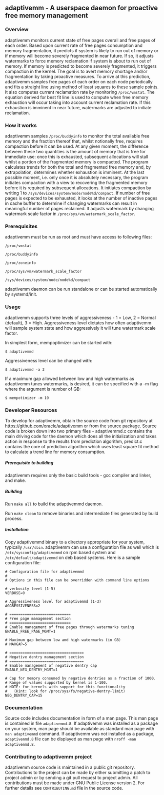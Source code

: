## adaptivemm - A userspace daemon for proactive free memory management

### Overview

adaptivemm monitors current state of free pages overall and free
pages of each order. Based upon current rate of free pages
consumption and memory fragmentation, it predicts if system is
likely to run out of memory or if memory will become severely
fragmented in near future. If so, it adjusts watermarks to force
memory reclamation if system is about to run out of memory. If
memory is predicted to become severely fragmented, it triggers
compaction in the kernel. The goal is to avert memory shortage
and/or fragmentation by taking proactive measures. To arrive at this
prediction, adaptivemm samples free pages of each order on each
node periodically and fits a straight line using method of least
squares to these sample points. It also computes current reclamation
rate by monitoring `/proc/vmstat`. The equation derived for best fit
line is used to compute when free memory exhaustion will occur
taking into account current reclamation rate. If this exhaustion is
imminent in near future, watermarks are adjusted to initiate
reclamation.

### How it works

adaptivemm samples `/proc/buddyinfo` to monitor the total available
free memory and the fraction thereof that, whilst notionally free,
requires compaction before it can be used.  At any given moment, the
difference between these two quantities is the amount of memory that
is free for immediate use: once this is exhausted, subsequent
allocations will stall whilst a portion of the fragmented memory is
compacted.  The program calculates trends for both the total and
fragmented free memory and, by extrapolation, determines whether
exhaustion is imminent.  At the last possible moment, i.e. only once
it is absolutely necessary, the program initiates compaction with a
view to recovering the fragmented memory before it is required by
subsequent allocations. It initiates compaction by writing 1 to
`/sys/devices/system/node/node%d/compact`. If number of free pages is
expected to be exhausted, it looks at the number of inactive pages
in cache buffer to determine if changing watermarks can result in
meaningful number of pages reclaimed. It adjusts watermark by
changing watermark scale factor in
`/proc/sys/vm/watermark_scale_factor`.

### Prerequisites

adaptivemm must be run as root and must have access to following files:

`/proc/vmstat`

`/proc/buddyinfo`

`/proc/zoneinfo`

`/proc/sys/vm/watermark_scale_factor`

`/sys/devices/system/node/node%d/compact`

adaptivemm daemon can be run standalone or can be started automatically by systemd/init.


### Usage

adaptivemm supports three levels of aggressiveness - 1 = Low, 2 =
Normal (default), 3 = High. Aggressiveness level dictates how often
adaptivemm will sample system state and how aggressively it will
tune watermark scale factor.

In simplest form, mempoptimizer can be started with:

	$ adaptivemmd

Aggressiveness level can be changed with:

	$ adaptivemmd -a 3

If a maximum gap allowed between low and high watermarks as
adaptivemm tunes watermarks, is desired, it can be specified with
a -m flag where the argument is number of GB:

	$ mempotimizer -m 10

### Developer Resources

To develop for adaptivemm, obtain the source code from git repository at https://github.com/oracle/adaptivemm or from the source package. Source code is broken down into two primary files - adaptivemmd.c contains the main driving code for the daemon which does all the initialization and takes action in response to the results from prediction algorithm, predict.c contains the core of prediction algorithm which uses least square fit method to calculate a trend line for memory consumption.

##### Prerequisite to building

adaptivemm requires only the basic build tools - gcc compiler and linker, and make.

##### Building

Run `make all` to build the adaptivemmd daemon.

Run `make clean` to remove binaries and intermediate files generated by build process.

##### Installation

Copy adaptivemmd binary to a directory appropriate for your system, typically `/usr/sbin`. adaptivemm can use a configuration file as well which is `/etc/sysconfig/adaptivemmd` on rpm based system and `/etc/default/adaptivemmd` on deb based systems. Here is a sample configuration file:


	# Configuration file for adaptivemmd
	#
	# Options in this file can be overridden with command line options
	
	# verbosity level (1-5)
	VERBOSE=0
	
	# Aggressiveness level for adaptivemmd (1-3)
	AGGRESSIVENESS=2
	
	# ============================
	# Free page management section
	# ============================
	# Enable management of free pages through watermarks tuning
	ENABLE_FREE_PAGE_MGMT=1
	
	# Maximum gap between low and high watermarks (in GB)
	# MAXGAP=5
	
	# ==================================
	# Negative dentry management section
	# ==================================
	# Enable management of negative dentry cap
	ENABLE_NEG_DENTRY_MGMT=1
	
	# Cap for memory consumed by negative dentries as a fraction of 1000.
	# Range of values supported by kernel is 1-100.
	# NOTE: for kernels with support for this functionality
	#	(Hint: look for /proc/sys/fs/negative-dentry-limit)
	NEG_DENTRY_CAP=15

### Documentation

Source code includes documentation in form of a man page. This man page is contained in file `adaptivemmd.8`. If adaptivemm was installed as a package on your system, man page should be available as standard man page with `man adaptivemmd` command. If adaptivemm was not installed as a package, `adaptivemmd.8` file can be displayed as man page with `nroff -man adaptivemmd.8`.


### Contributing to adaptivemm project

adaptivemm source code is maintained in a public git repository. Contributions to the project can be made by either submitting a patch to project admin or by sending a git pull request to project admin. All contributions must be made under GNU Public License version 2. For further details see `CONTRIBUTING.md` file in the source code.
